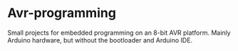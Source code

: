Avr-programming
===============

Small projects for embedded programming on an 8-bit AVR platform. Mainly Arduino hardware, but without the bootloader and Arduino IDE.
